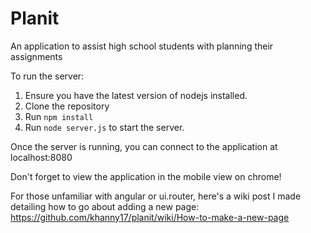 # Planit

An application to assist high school students with planning their assignments

To run the server:

1. Ensure you have the latest version of nodejs installed.
2. Clone the repository
3. Run `npm install`
4. Run `node server.js` to start the server.

Once the server is running, you can connect to the application at localhost:8080


Don't forget to view the application in the mobile view on chrome!


For those unfamiliar with angular or ui.router, here's a wiki post I made detailing how to go about adding a new page:
https://github.com/khanny17/planit/wiki/How-to-make-a-new-page
